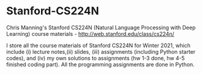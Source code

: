 # Stanford-CS224N
Chris Manning's Stanford CS224N (Natural Language Processing with Deep Learning) course materials - http://web.stanford.edu/class/cs224n/

I store all the course materials of Stanford CS224N for Winter 2021, which include (i) lecture notes,(ii) slides, (iii) assignments (including Python starter codes), and (iv) my own solutions to assignments (hw 1-3 done, hw 4-5 finished coding part). All the programming assignments are done in Python.

